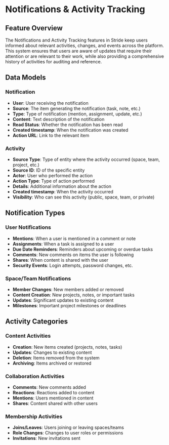 # Notifications & Activity Tracking

## Feature Overview

The Notifications and Activity Tracking features in Stride keep users informed about relevant activities, changes, and events across the platform. This system ensures that users are aware of updates that require their attention or are relevant to their work, while also providing a comprehensive history of activities for auditing and reference.

## Data Models

### Notification
- **User**: User receiving the notification
- **Source**: The item generating the notification (task, note, etc.)
- **Type**: Type of notification (mention, assignment, update, etc.)
- **Content**: Text description of the notification
- **Read Status**: Whether the notification has been read
- **Created timestamp**: When the notification was created
- **Action URL**: Link to the relevant item

### Activity
- **Source Type**: Type of entity where the activity occurred (space, team, project, etc.)
- **Source ID**: ID of the specific entity
- **Actor**: User who performed the action
- **Action Type**: Type of action performed
- **Details**: Additional information about the action
- **Created timestamp**: When the activity occurred
- **Visibility**: Who can see this activity (public, space, team, or private)

## Notification Types

### User Notifications
- **Mentions**: When a user is mentioned in a comment or note
- **Assignments**: When a task is assigned to a user
- **Due Date Reminders**: Reminders about upcoming or overdue tasks
- **Comments**: New comments on items the user is following
- **Shares**: When content is shared with the user
- **Security Events**: Login attempts, password changes, etc.

### Space/Team Notifications
- **Member Changes**: New members added or removed
- **Content Creation**: New projects, notes, or important tasks
- **Updates**: Significant updates to existing content
- **Milestones**: Important project milestones or deadlines

## Activity Categories

### Content Activities
- **Creation**: New items created (projects, notes, tasks)
- **Updates**: Changes to existing content
- **Deletion**: Items removed from the system
- **Archiving**: Items archived or restored

### Collaboration Activities
- **Comments**: New comments added
- **Reactions**: Reactions added to content
- **Mentions**: Users mentioned in content
- **Shares**: Content shared with other users

### Membership Activities
- **Joins/Leaves**: Users joining or leaving spaces/teams
- **Role Changes**: Changes to user roles or permissions
- **Invitations**: New invitations sent
